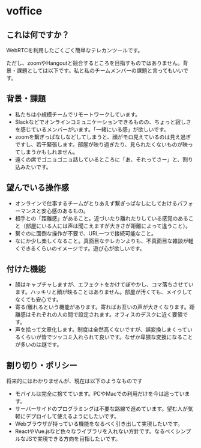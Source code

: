 # voffice

## これは何ですか？
WebRTCを利用したごくごく簡単なテレカンツールです。

ただし、zoomやHangoutと競合するところを目指すものではありません。背景・課題としては以下です。私と私のチームメンバーの課題と言ってもいいです。

## 背景・課題

- 私たちは小規模チームでリモートワークしています。
- Slackなどでオンラインコミュニケーションできるものの、ちょっと寂しさを感じているメンバーがいます。「一緒にいる感」が欲しいです。
- zoomを繋ぎっぱなしなどしてしまうと、顔がモロ見えているのは見え過ぎですし、若干緊張します。部屋が映り過ぎたり、見られたくないものが映ってしまうかもしれません。
- 遠くの席でゴニョゴニョ話しているところに「あ、それってさー」と、割り込みたいです。

## 望んでいる操作感

- オンラインで仕事するチームがとりあえず繋ぎっぱなしにしておけるパフォーマンスと安心感のあるもの。
- 相手との「距離感」があること。近づいたり離れたりしている感覚のあること（部屋にいる人には声は聞こえますが大きさが距離によって違うこと）。
- 繋ぐのに面倒な操作が不要で、URL一つで接続可能なこと。
- なにか少し楽しくなること。真面目なテレカンよりも、不真面目な雑談が軽くできるくらいのイメージです。遊び心が欲しいです。

## 付けた機能

- 顔はキャプチャしますが、エフェクトをかけてぼやかし、コマ落ちさせています。ハッキリと顔が映ることはありません。部屋が汚くても、メイクしてなくても安心です。
- 寄る/離れるという機能があります。寄ればお互いの声が大きくなります。距離感はそれぞれの人の間で設定されます。オフィスのデスクに近く要領です。
- 声を拾って文章化します。制度は全然高くないですが、誤変換しまくっているくらいが皆でツッコミ入れられて良いです。なぜか卑猥な変換になることが多いのは謎です。

## 割り切り・ポリシー
将来的にはわかりませんが、現在は以下のようなものです

- モバイルは完全に捨てています。PCやMacでの利用だけを今は追っています。
- サーバーサイドのプログラミングは不要な路線で進めています。望む人が気軽にデプロイして使えるようにしたいです。
- Webブラウザが持っている機能をなるべく引き出して実現したいです。
- ReactやVue.jsなど色々なライブラリを入れない方針です。なるべくシンプルなJSで実現できる方向を目指したいです。
